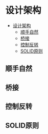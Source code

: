 # 设计架构

<!--ts-->
* [设计架构](#设计架构)
   * [顺手自然](#顺手自然)
   * [桥接](#桥接)
   * [控制反转](#控制反转)
   * [SOLID原则](#solid原则)

<!-- Created by https://github.com/ekalinin/github-markdown-toc -->
<!-- Added by: runner, at: Thu Oct 20 09:34:29 UTC 2022 -->

<!--te-->

## 顺手自然

## 桥接

## 控制反转

## SOLID原则


